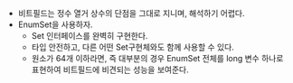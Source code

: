 - 비트필드는 정수 열거 상수의 단점을 그대로 지니며, 해석하기 어렵다.
- EnumSet을 사용하자.
  - Set 인터페이스를 완벽히 구현한다.
  - 타입 안전하고, 다른 어떤 Set구현체와도 함께 사용할 수 있다.
  - 원소가 64개 이하라면, 즉 대부분의 경우 EnumSet 전체를 long 변수 하나로 표현하여 비트필드에 비견되는 성능을 보여준다.
